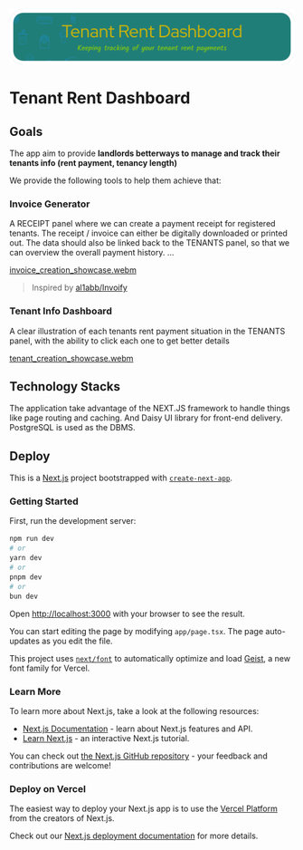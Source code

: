 ![H](./assets/header_image.png)

# Tenant Rent Dashboard

## Goals

The app aim to provide **landlords betterways to manage and track their tenants info (rent payment, tenancy length)**

We provide the following tools to help them achieve that:

### Invoice Generator
A RECEIPT panel where we can create a payment receipt for registered tenants.
The receipt / invoice can either be digitally downloaded or printed out.
The data should also be linked back to the TENANTS panel, so that we can overview
the overall payment history.
...

[invoice_creation_showcase.webm](https://github.com/user-attachments/assets/8158b757-2198-42dc-ba06-d1af9b072adc)

> Inspired by [al1abb/Invoify](https://github.com/al1abb/invoify)
  

### Tenant Info Dashboard
A clear illustration of each tenants rent payment situation in the TENANTS
panel, with the ability to click each one to get better details

[tenant_creation_showcase.webm](https://github.com/user-attachments/assets/08cb734f-2c1c-4252-a9cd-80d30b807ad8)

## Technology Stacks

The application take advantage of the NEXT.JS framework to handle things
like page routing and caching. And Daisy UI library for front-end delivery.
PostgreSQL is used as the DBMS.

## Deploy

This is a [Next.js](https://nextjs.org) project bootstrapped with [`create-next-app`](https://nextjs.org/docs/app/api-reference/cli/create-next-app).

### Getting Started

First, run the development server:

```bash
npm run dev
# or
yarn dev
# or
pnpm dev
# or
bun dev
```

Open [http://localhost:3000](http://localhost:3000) with your browser to see the result.

You can start editing the page by modifying `app/page.tsx`. The page auto-updates as you edit the file.

This project uses [`next/font`](https://nextjs.org/docs/app/building-your-application/optimizing/fonts) to automatically optimize and load [Geist](https://vercel.com/font), a new font family for Vercel.

### Learn More

To learn more about Next.js, take a look at the following resources:

-   [Next.js Documentation](https://nextjs.org/docs) - learn about Next.js features and API.
-   [Learn Next.js](https://nextjs.org/learn) - an interactive Next.js tutorial.

You can check out [the Next.js GitHub repository](https://github.com/vercel/next.js) - your feedback and contributions are welcome!

### Deploy on Vercel

The easiest way to deploy your Next.js app is to use the [Vercel Platform](https://vercel.com/new?utm_medium=default-template&filter=next.js&utm_source=create-next-app&utm_campaign=create-next-app-readme) from the creators of Next.js.

Check out our [Next.js deployment documentation](https://nextjs.org/docs/app/building-your-application/deploying) for more details.

